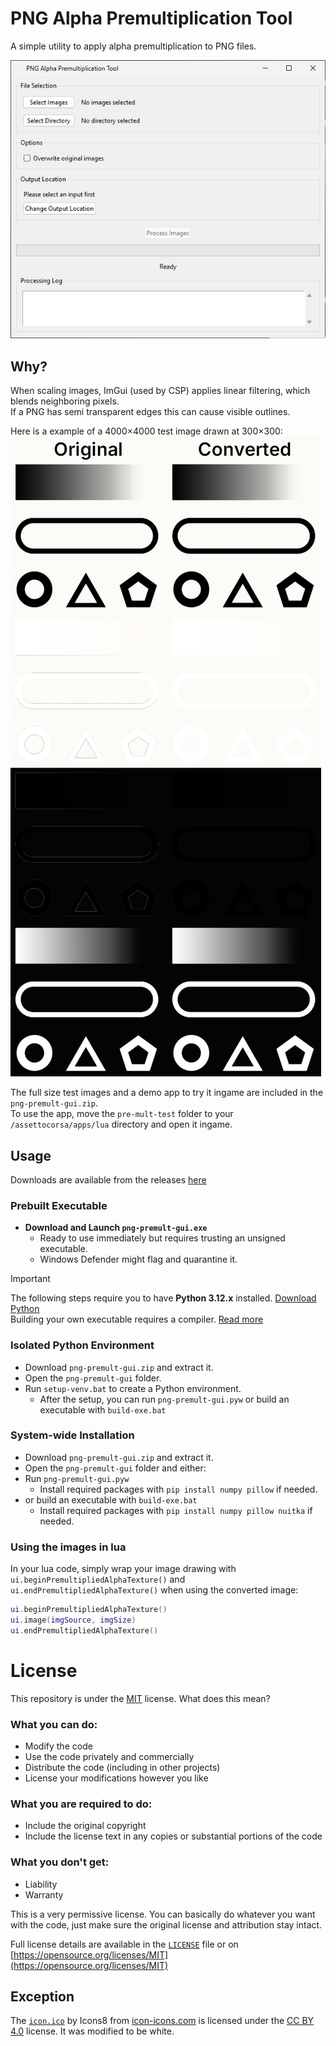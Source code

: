 # PNG Alpha Premultiplication Tool

A simple utility to apply alpha premultiplication to PNG files.

![](./.github/img/tool.png)

## Why?

When scaling images, ImGui (used by CSP) applies linear filtering, which blends neighboring pixels.  
If a PNG has semi transparent edges this can cause visible outlines.

Here is a example of a 4000×4000 test image drawn at 300×300:  
![](./.github/img/example.png)

The full size test images and a demo app to try it ingame are included in the `png-premult-gui.zip`.  
To use the app, move the `pre-mult-test` folder to your `/assettocorsa/apps/lua` directory and open it ingame.

## Usage

Downloads are available from the releases [here](https://github.com/C1XTZ/png-premult-gui/releases/latest)

### Prebuilt Executable

- **Download and Launch `png-premult-gui.exe`**
  - Ready to use immediately but requires trusting an unsigned executable.
  - Windows Defender might flag and quarantine it.

> [!IMPORTANT]  
> The following steps require you to have **Python 3.12.x** installed. [Download Python](https://www.python.org/downloads/)  
> Building your own executable requires a compiler. [Read more](https://nuitka.net/user-documentation/user-manual.html#c-compiler)

### Isolated Python Environment

- Download `png-premult-gui.zip` and extract it.
- Open the `png-premult-gui` folder.
- Run `setup-venv.bat` to create a Python environment.
  - After the setup, you can run `png-premult-gui.pyw` or build an executable with `build-exe.bat`

### System-wide Installation

- Download `png-premult-gui.zip` and extract it.
- Open the `png-premult-gui` folder and either:
- Run `png-premult-gui.pyw`
  - Install required packages with `pip install numpy pillow` if needed.
- or build an executable with `build-exe.bat`
  - Install required packages with `pip install numpy pillow nuitka` if needed.

### Using the images in lua

In your lua code, simply wrap your image drawing with `ui.beginPremultipliedAlphaTexture()` and `ui.endPremultipliedAlphaTexture()` when using the converted image:

```lua
ui.beginPremultipliedAlphaTexture()
ui.image(imgSource, imgSize)
ui.endPremultipliedAlphaTexture()
```

# License

This repository is under the [MIT](https://opensource.org/licenses/MIT) license. What does this mean?

### What you can do:

- Modify the code
- Use the code privately and commercially
- Distribute the code (including in other projects)
- License your modifications however you like

### What you are required to do:

- Include the original copyright
- Include the license text in any copies or substantial portions of the code

### What you don't get:

- Liability
- Warranty

This is a very permissive license. You can basically do whatever you want with the code, just make sure the original license and attribution stay intact.

Full license details are available in the [`LICENSE`](./LICENSE) file or on [https://opensource.org/licenses/MIT](https://opensource.org/licenses/MIT)

## Exception

The [`icon.ico`](./png-premult-gui/icon.ico) by Icons8 from [icon-icons.com](https://icon-icons.com/icon/png/2742) is licensed under the [CC BY 4.0](https://creativecommons.org/licenses/by/4.0/) license.
It was modified to be white.
